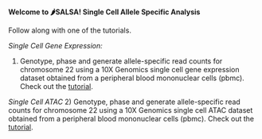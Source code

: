 **Welcome to 🌶️SALSA! Single Cell Allele Specific Analysis**

Follow along with one of the tutorials.

*Single Cell Gene Expression:*
1) Genotype, phase and generate allele-specific read counts for chromosome 22 using a 10X Genomics single cell gene expression dataset obtained from a peripheral blood mononuclear cells (pbmc). Check out the [tutorial](https://github.com/p4rkerw/SALSA/tree/main/Tutorials/single_cell_gex).

*Single Cell ATAC*
2) Genotype, phase and generate allele-specific read counts for chromosome 22 using a 10X Genomics single cell ATAC dataset obtained from a peripheral blood mononuclear cells (pbmc). Check out the [tutorial](https://github.com/p4rkerw/SALSA/tree/main/Tutorials/single_cell_atac).
